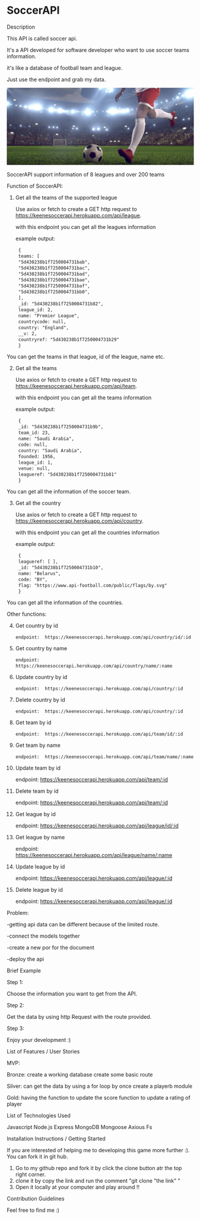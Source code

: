 # SoccerAPI

Description

<!-- What your project is / should be used for -->


This API is called soccer api.

It's a API developed for software developer who want to use soccer teams information.

it's like a database of football team and league.

Just use the endpoint and grab my data.


<img src="./soccer.jpg">

SoccerAPI support information of 8 leagues and over 200 teams


Function of SoccerAPI:

1. Get all the teams of the supported league

    Use axios or fetch to create a GET http request to https://keenesoccerapi.herokuapp.com/api/league.

    with this endpoint you can get all the leagues information

    example output:
    
        {
        teams: [
        "5d430238b1f7250004731bab",
        "5d430238b1f7250004731bac",
        "5d430238b1f7250004731bad",
        "5d430238b1f7250004731bae",
        "5d430238b1f7250004731baf",
        "5d430238b1f7250004731bb0",
        ],
        _id: "5d430238b1f7250004731b82",
        league_id: 2,
        name: "Premier League",
        countrycode: null,
        country: "England",
        __v: 2,
        countryref: "5d430238b1f7250004731b29"
        }

 You can get the teams in that league, id of the league, name etc.

2. Get all the teams 

    Use axios or fetch to create a GET http request to https://keenesoccerapi.herokuapp.com/api/team.

    with this endpoint you can get all the teams information

    example output:

        {
        _id: "5d430238b1f7250004731b9b",
        team_id: 23,
        name: "Saudi Arabia",
        code: null,
        country: "Saudi Arabia",
        founded: 1956,
        league_id: 1,
        venue: null,
        leagueref: "5d430238b1f7250004731b81"
        }

You can get all the information of the soccer team.


3. Get all the country 

    Use axios or fetch to create a GET http request to https://keenesoccerapi.herokuapp.com/api/country.

    with this endpoint you can get all the countries information

    example output:

        {
        leagueref: [ ],
        _id: "5d430238b1f7250004731b10",
        name: "Belarus",
        code: "BY",
        flag: "https://www.api-football.com/public/flags/by.svg"
        }

You can get all the information of the countries.

Other functions:

 4. Get country by id

        endpoint:  https://keenesoccerapi.herokuapp.com/api/country/id/:id


 5. Get country by name

        endpoint:  https://keenesoccerapi.herokuapp.com/api/country/name/:name


 6. Update country by id

        endpoint:  https://keenesoccerapi.herokuapp.com/api/country/:id


 7. Delete country by id

        endpoint:  https://keenesoccerapi.herokuapp.com/api/country/:id

 8. Get team by id

        endpoint:  https://keenesoccerapi.herokuapp.com/api/team/id/:id


 9. Get team by name

        endpoint:  https://keenesoccerapi.herokuapp.com/api/team/name/:name


 10. Update team by id

        endpoint:  https://keenesoccerapi.herokuapp.com/api/team/:id


 11. Delete team by id

        endpoint:  https://keenesoccerapi.herokuapp.com/api/team/:id

 12. Get league by id

        endpoint:  https://keenesoccerapi.herokuapp.com/api/league/id/:id


 13. Get league by name

        endpoint:  https://keenesoccerapi.herokuapp.com/api/league/name/:name


 14. Update league by id

        endpoint:  https://keenesoccerapi.herokuapp.com/api/league/:id


 15. Delete league by id

        endpoint:  https://keenesoccerapi.herokuapp.com/api/league/:id




<!-- What problem(s) your projects solves -->

Problem:

-getting api data can be different because of the limited route.

-connect the models together

-create a new por for the document

-deploy the api




Brief Example

<!-- This could be a code snippet showing how your project should be used (if it is meant to be integrated into another app)
This could be a screenshot of your project running in the browser (if it is a stand-alone application) -->

Step 1:

Choose the information you want to get from the API.

Step 2:

Get the data by using http Request with the route provided.

Step 3:

Enjoy your development :)




List of Features / User Stories

<!-- This typically will be a short list of the features / user stories that you planned during the development phase of the project
To provide more detail, you can show how you categorized these features into Bronze (MVP), Silver, and Gold Levels and indicate which features you complete / have yet to complete -->

MVP:

Bronze:
create a working database
create some basic route

Silver:
can get the data by using a for loop by once
create a playerb module


Gold:
having the function to update the score 
function to update a rating of player






List of Technologies Used

<!-- Often you will want to list the technologies you used to create the project.
This typically would consist of all primary languages, frameworks, and libraries your app is composed of
This is particularly important when it comes to recruiters scanning your projects for keywords -->

Javascript
Node.js
Express
MongoDB
Mongoose
Axious
Fs



Installation Instructions / Getting Started

<!-- This section should walk a reader, step by step, through the process of setting up your project
For a tool meant to be integrated into other projects, this would likely outline the process of installing and accessing this tool in your project
For an application, this would likely outline the process of forking, cloning, and starting the app locally -->

If you are interested of helping me to developing this game more further :).
You can fork it in git hub.
1. Go to my github  repo and fork it by click the clone button atr the top right corner.
2. clone it by copy the link and run the comment "git clone "the link" "
3. Open it locally at your computer and play around !!



Contribution Guidelines

<!-- This section should offer guidance on where and how users can contribute to your code, identify bugs, and propose improvements
Good links to include are:
A link to the project's main repository
A link to the project's issue tracker -->

Feel free to find me :)
